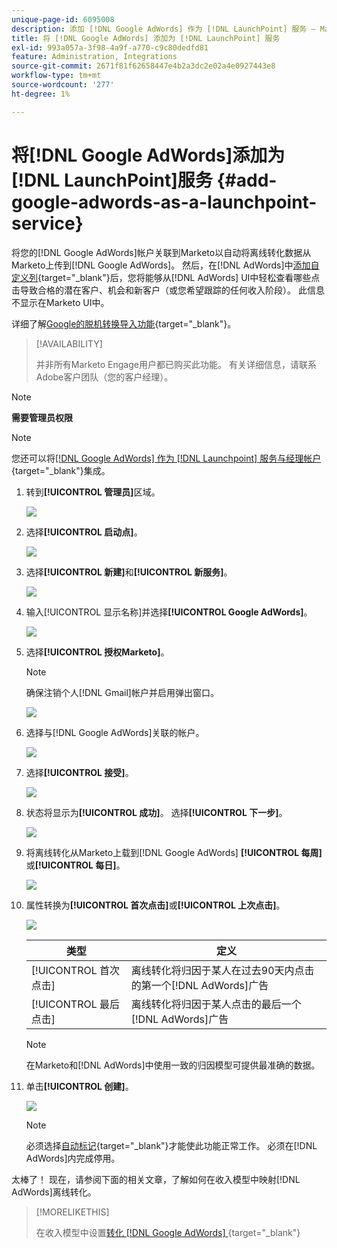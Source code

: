 ```yaml
---
unique-page-id: 6095008
description: 添加 [!DNL Google AdWords] 作为 [!DNL LaunchPoint] 服务 — Marketo文档 — 产品文档
title: 将 [!DNL Google AdWords] 添加为 [!DNL LaunchPoint] 服务
exl-id: 993a057a-3f98-4a9f-a770-c9c80dedfd81
feature: Administration, Integrations
source-git-commit: 2671f81f62658447e4b2a3dc2e02a4e0927443e8
workflow-type: tm+mt
source-wordcount: '277'
ht-degree: 1%

---
```


# 将[!DNL Google AdWords]添加为[!DNL LaunchPoint]服务 {#add-google-adwords-as-a-launchpoint-service}

将您的[!DNL Google AdWords]帐户关联到Marketo以自动将离线转化数据从Marketo上传到[!DNL Google AdWords]。 然后，在[!DNL AdWords]中[添加自定义列](https://support.google.com/adwords/answer/3073556){target="_blank"}后，您将能够从[!DNL AdWords] UI中轻松查看哪些点击导致合格的潜在客户、机会和新客户（或您希望跟踪的任何收入阶段）。 此信息不显示在Marketo UI中。

详细了解[Google的脱机转换导入功能](https://support.google.com/adwords/answer/2998031?hl=en){target="_blank"}。

>[!AVAILABILITY]
>
>并非所有Marketo Engage用户都已购买此功能。 有关详细信息，请联系Adobe客户团队（您的客户经理）。

>[!NOTE]
>
>**需要管理员权限**

>[!NOTE]
>
>您还可以将[[!DNL Google AdWords] 作为 [!DNL Launchpoint] 服务与经理帐户](/help/marketo/product-docs/administration/additional-integrations/add-google-adwords-as-a-launchpoint-service-with-a-manager-account.md){target="_blank"}集成。

1. 转到&#x200B;**[!UICONTROL 管理员]**&#x200B;区域。

   ![](assets/add-google-adwords-as-a-launchpoint-service-1.png)

1. 选择&#x200B;**[!UICONTROL 启动点]**。

   ![](assets/add-google-adwords-as-a-launchpoint-service-2.png)

1. 选择&#x200B;**[!UICONTROL 新建]**&#x200B;和&#x200B;**[!UICONTROL 新服务]**。

   ![](assets/add-google-adwords-as-a-launchpoint-service-3.png)

1. 输入[!UICONTROL 显示名称]并选择&#x200B;**[!UICONTROL Google AdWords]**。

   ![](assets/add-google-adwords-as-a-launchpoint-service-4.png)

1. 选择&#x200B;**[!UICONTROL 授权Marketo]**。

   >[!NOTE]
   >
   >确保注销个人[!DNL Gmail]帐户并启用弹出窗口。

   ![](assets/add-google-adwords-as-a-launchpoint-service-5.png)

1. 选择与[!DNL Google AdWords]关联的帐户。

   ![](assets/add-google-adwords-as-a-launchpoint-service-6.png)

1. 选择&#x200B;**[!UICONTROL 接受]**。

   ![](assets/add-google-adwords-as-a-launchpoint-service-7.png)

1. 状态将显示为&#x200B;**[!UICONTROL 成功]**。 选择&#x200B;**[!UICONTROL 下一步]**。

   ![](assets/add-google-adwords-as-a-launchpoint-service-8.png)

1. 将离线转化从Marketo上载到[!DNL Google AdWords] **[!UICONTROL 每周]**&#x200B;或&#x200B;**[!UICONTROL 每日]**。

   ![](assets/add-google-adwords-as-a-launchpoint-service-9.png)

1. 属性转换为&#x200B;**[!UICONTROL 首次点击]**&#x200B;或&#x200B;**[!UICONTROL 上次点击]**。

   ![](assets/add-google-adwords-as-a-launchpoint-service-10.png)

   | 类型 | 定义 |
   |---|---|
   | [!UICONTROL 首次点击] | 离线转化将归因于某人在过去90天内点击的第一个[!DNL AdWords]广告 |
   | [!UICONTROL 最后点击] | 离线转化将归因于某人点击的最后一个[!DNL AdWords]广告 |

   >[!NOTE]
   >
   >在Marketo和[!DNL AdWords]中使用一致的归因模型可提供最准确的数据。

1. 单击&#x200B;**[!UICONTROL 创建]**。

   ![](assets/add-google-adwords-as-a-launchpoint-service-11.png)

   >[!NOTE]
   >
   >必须选择[自动标记](https://support.google.com/adwords/answer/1752125?hl=en){target="_blank"}才能使此功能正常工作。 必须在[!DNL AdWords]内完成停用。

太棒了！ 现在，请参阅下面的相关文章，了解如何在收入模型中映射[!DNL AdWords]离线转化。

>[!MORELIKETHIS]
>
>在收入模型中设置[转化 [!DNL Google AdWords] &#x200B;](/help/marketo/product-docs/reporting/revenue-cycle-analytics/revenue-cycle-models/set-google-adwords-conversions-in-the-revenue-model.md){target="_blank"}
